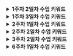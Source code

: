 <details>
<summary><strong>1주차 2일차 수업 키워드</strong></summary>

| 키워드 | 정리 |
|:---|:---|
| JDK |  |
| JRE |  |
| JVM |  |
| 바이트코드 |  |
| 클래스로더 |  |
| 실행엔진(Execution Engine) |  |
| JIT 컴파일러 |  |
| JVM 메모리 영역(런타임 데이터 영역) |  |
| (선택)PermGen과 Metaspace |  |
| (선택)String pool |  |
| (선택)Garbage Collection |  |

</details>

<details>
<summary><strong>1주차 3일차 수업 키워드</strong></summary>

| 키워드 | 정리 |
|:---|:---|
| GC Root |  |
| Mark & Sweep & Compaction |  |
| Minor GC vs Major GC vs Full GC |  |
| Stop-The-World |  |
| GC 알고리즘 (Parallel GC, G1 GC) |  |
| primitive type |  |
| reference type |  |
| wrapper class |  |
| 오토박싱/언박싱 |  |
| String의 불변성 |  |
| String Constant Pool |  |
| 클래스 |  |
| 객체와 인스턴스 |  |
| 상속 |  |
| extends |  |
| super |  |
| (선택)다형성 |  |
| (선택)오버라이딩 |  |

</details>

<details>
<summary><strong>2주차 1일차 수업 키워드</strong></summary>

| 키워드 | 정리 |
|:---|:---|
| Primitive Type (기본 타입) |  |
| Reference Type (참조 타입) |  |
| Wrapper Class |  |
| 오토박싱/언박싱 |  |
| final 키워드 |  |
| static 키워드 |  |
| String의 불변성 |  |
| String Constant Pool |  |
| String vs StringBuilder vs StringBuffer |  |
| 컴파일 타임 다형성 vs 런타임 다형성 |  |
| 오버로딩(Overloading) |  |
| 오버라이딩(Overriding) |  |
| 업캐스팅(Upcasting) |  |
| 다운캐스팅(Downcasting) |  |
| instanceof |  |
| 동적 바인딩 |  |
| 접근 제어자 |  |
| getter/setter |  |
| 정보 은닉 |  |
| interface vs abstract class |  |
| default 메서드 |  |

</details>

<details>
<summary><strong>2주차 2일차 수업 키워드</strong></summary>

| 키워드 | 정리 |
|:---|:---|
| Thread | 하나의 프로세스 내에서, 동시에 실행될 수 있는 독립적인 실행 단위 |
| start()와 run()의 차이점 | start()는 스레드를 생성 후 실행하지만, run()은 현재 스레드에서 실행한다. |
| (선택) Java Thread의 생명주기 |  |
| Runnable | 스레드가 실행할 작업 코드를 정의하기 위한 표준 인터페이스 |
| ExecutorService | 스레드 풀 기반의 비동기 작업을 관리하는 "고수준 스레드 실행 서비스 인터페이스" |
| ThreadPoolExecutor |  |
| newFixedThreadPool / newCachedThreadPool / newSingleThreadExecutor | 지정된 갯수의 스레드를 사용하는 풀 생성 / 필요한 만큼 스레드를 무한정 생성하는 스레드 풀 / 하나의 스레드로 구성된 스레드 풀 |
| execute() vs submit() | 실행 결과나 예외 정보를 호출하지 않는 작업 시작 방식 vs 스레드 작업 결과 객체인 Future<T>를 반환하는 작업 시작 방식 |
| Future | Callable가 스레드 작업 후 반환하는 실행 결과 객체 |
| completableFuture |  |
| Callable vs Runnable | 결과를 반환하는 스레드 요청 형식 vs 결과를 반환하지 않는 요청 형식 |
| shutdown() vs shutdownNow() | 대기 큐의 남은 작업을 끝낸 후 정상 종료 vs 대기 큐의 작업을 취소하고, 스레드에 인터럽트를 요청하는 강제 종료 |
| Thread Pool | 스레드를 미리 생성해두고, 작업이 끝난 후 스레드를 재사용하기 위한 영역 |
| corePoolSize |  |
| maximumPoolSize |  |
| keepAliveTime |  |
| BlockingQueue | ExecutorService에 요청된 외부 작업이 스레드 수보다 많을 경우 FIFO 방식으로 저장하는 대기 큐 |
| ThreadPoolExecutor |  |
| RejectedExecutionHandler |  |
| awaitTermination() |  |

</details>

<details>
<summary><strong>3주차 2일차 수업 키워드</strong></summary>

| 키워드 | 정리 |
|:---|:---|
| TCP | 안정적이고 신뢰할 수 있는 연결 지향형 통신 프로토콜입니다. 3-way handshake로 흐름/혼잡 제어, 데이터 순서 등 높은 신뢰성을 보장한다. |
| 3way-handshake | TCP 통신을 위해 SYN, SYN-ACK, ACK 패킷을 교환하며 두 호스트 간 연결을 초기화하는 절차 |
| 흐름제어, 혼잡제어 | TCP는 네트워크의 혼잡도나, 수신자의 처리 능력에 따라 데이터 전송 속도를 조절해 전송 효율을 최대화 한다. |
| (선택) Sliding | 수신측이 처리할 수 있는 데이터 양을 고려해 전송 속도를 조절하는 흐름 제어 메커니즘 |
| (선택) slow start | 네트워크 혼잡을 고려해 전송 속도를 늘려가는 혼잡 제어 알고리즘 |
| UDP | 신뢰성을 보장하지 않지만, 빠르고 단순한 비연결 지향형 통신 프로토콜 |
| Proxy | 클라이언트와 서버 사이의 통신을 대신 처리하는 중개 서버 |
| Foward Proxy | 클라이언트의 요청을 중계하는 프록시입니다. IP 변환을 통해 사용자의 익명성을 보장하거나, 특정 페이지 접근 제한, 캐싱을 통한 사용자 경험 개선 등이 가능하다. |
| ReverseProxy | 서버의 요청 처리 및 응답을 중계하는 프록시다. 로드밸런싱을 통한 부화 완화, 성능 향상이 가능하며, 요청 필터링이나 WAF를 통해 악성 트래픽을 차단할 수 있다. |
| (선택)XSS | 악의적 스크립트를 웹 페이지에 삽입해 사용자 정보를 탈취하는 해킹 기법이다. 사용자 입력을 검증하는 예방법이 있다. |
| (선택)CSRF | 인증된 사용자 권한을 도용해, 사용자와 무관하게 악의적인 요청을 시도하는 해킹 기법이다. CSRF 토큰 사용, SameSite 쿠키 설정 등으로 예방할 수 있다. |
| (선택) WAF | 웹 애플리케이션 보호를 위한 방화벽으로, 악성 IP를 필터링하는 용도로 사용한다. |
| HTTP Cache | 웹 리소스들을 사용자 브라우저나 서버에 임시로 저장하는 기술 |
| (선택) SWR 전략 | 캐시가 만료된 후에도, 우선 사용자에게 제공하고 백그라운드에서 캐시를 업데이트하는 캐시 관리 기법. 새로운 데이터가 있는지 재검증(Revalidate)후 캐시를 업데이트한다. 이후 사용자 웹페이지에 업데이트된 캐시 데이터 섹션만 동적으로 갱신한다. |
| 로드 밸런싱 | 트래픽을 여러 대의 서버로 분산하는 기술로, 서버의 부하를 낮추어 애플리케이션의 가용성을 높이기 위해 사용한다. |

</details>

<details>
<summary><strong>6주차 1일차 수업 키워드</strong></summary>

| 키워드 | 정리 |
|:---|:---|
| Database | 정보의 효율적 활용을 위해 구조화된 데이터 모음 |
| RDBMS | RDB(상호 연관된 데이터를 테이블 형태로 저장하는 데이터베이스)를 관리하는 시스템으로 트랜잭션, 무결성 제약 및 동시성 제어를 지원합니다. |
| 테이블 | RDB의 구성 단위 |
| 행 (Row), 열 (Column) | 테이블을 구성하는 단위로, 행은 관련된 데이터의 모음, 열은 데이터의 속성을 의미한다. |
| 기본 키 (Primary Key) | 행을 유일하게 식별할 수 있는 식별자 |
| 외래 키 (Foreign Key) | 참조하는 다른 테이블의 기본키 |
| 데이터 타입 (INT, VARCHAR, DATE, TIMESTAMP 등) |  |
| SQL | 원하는 자원을 명시하는 선언적 구조 질의 언어로 DDL, DML, DCL등으로 구성됩니다. 데이터베이스 조작을 위해 사용합니다. |
| DDL | 데이터베이스 구조를 만들거나 변경하는 명령어입니다. |
| DML | 데이터베이스에 데이터를 CRUD하기 위해 사용하는 명령어입니다. |
| DCL | 데이터베이스의 접근 권한을 관리하는 명령어입니다. |
| CREATE, ALTER, DROP | DDL에서 지원하는 명령어로 각각 테이블 생성, 테이블 구조 변경, 테이블 삭제를 수행합니다. |
| INSERT, SELECT, UPDATE, DELETE | DML에서 지원하는 명령어로 각각 데이터 삽입/검색/수정/삭제를 수행합니다. |
| WHERE 절 | 데이터 필터링(레코드 식별)을 위한 구문으로 여러 조건식과 연산자를 제공합니다. |
| 집계함수 (COUNT, SUM, AVG, MAX, MIN) | 열에 대한 집계기능을 제공하는 함수입니다. |
| ORDER BY | 결과를 정렬하기 위한 구문입니다. ASC/DESC와 LIMIT, OFFSET를 사용할 수 있습니다. |
| LIMIT, OFFSET | 데이터의 OFFSET번째부터, LIMIT개의 레코드를 가져옵니다. |
| GROUP BY | 결과 집합을 그룹화할 때 사용하는 구문입니다. HAVING으로 필터링이 가능하며, 집계함수와 함께 사용시, 그룹별 집계 결과를 구할 수 있습니다. |
| 정규화 | RDB 설계에 적합한 데이터 형태를 만들기 위해 데이터의 중복을 제거하는 과정입니다. |
| 제1정규형 (1NF) | 모든 컬럼은 하나의 값만 가져야 합니다. |
| 제2정규형 (2NF) | 부분 함수 종속을 제거해 기본키가 아닌 요소가 기본키 전체에 종속되도록 해야합니다. |
| 제3정규형 (3NF) | 이행적 종속을 제거해, 기본키 이외의 속성이 다른 일반 속성에 종속되지 않도록 해야합니다. |
| 반정규화 | 정규화에 따른 과도한 JOIN을 방지하기 위해, 갱신 빈도가 낮고, 빠른 조회가 필요한 데이터를 다시 합치는 과정입니다. |
| 이상 현상 | 데이터베이스 설계가 잘못 되었을 때 발생하는 문제로, 주로 데이터의 중복과 잘못된 종속 관계로 인해 발생합니다. 삽입 이상, 삭제 이상, 갱신 이상이 있습니다. |
| ERD | 개체와 개체 간 관계를 시각적으로 나타낸 도표 |
| 엔티티 | 현실 세계의 개체를 추상화한 개념으로 데이터베이스의 테이블과 매핑된다. |
| 카디널리티 (Cardinality) | 개체 간의 수적 관계를 표현한 것 |
| (선택) 함수적 종속성 | 한 속성의 값이, 다른 속성의 값을 유일하게 식별하는 관계 |
| (선택) 부분 함수 종속 | 복합키가 아닌 값이, 복합키의 일부에 의해 유일하게 식별되는 관계 |
| (선택) 이행적 종속 | 기본키가 아닌 다른 값에 의해 직접적으로 식별되는 관계 |
| (선택) 복합 키 | 2개 이상 속성을 결합해, 행을 유일하게 식별하는 기본키 |
| (선택) INNER JOIN | 두 테이블의 공통 열만 남도록 JOIN 연산 수행 |
| (선택) LEFT JOIN / RIGHT JOIN | 두 테이블의 공통 열과, 각 테이블의 공통되지 않은 열 중 한 테이블의 열을 남기는 JOIN 연산 |
| (선택) OUTER JOIN | 두 테이블의 공통열이 아닌 나머지 열도 남기는 JOIN연산 |
| (선택) VIEW | 쿼리 정의를 저장해둔 가상 테이블 |
| (선택) Materialized View | 쿼리 결과를 저장해둔 테이블, 원본 테이블이 변경되면 갱신해야 한다. |
| (선택) UNION | 두 결과를 합치고 중복을 제거하는 연산 |
| (선택) UNION ALL | 두 결과를 합치기만 하는 연산 |
| (선택) Full Table Scan | 테이블 전체를 확인하는 프로세스 |
| (선택) N+1 문제 | N개의 데이터 조회를 위해, N번의 쿼리를 요청하는 문제로 오버헤드가 발생한다. 주로 ORM환경에서 Lazy Loading때문에 발생하는 성능 문제 입니다. |

</details>